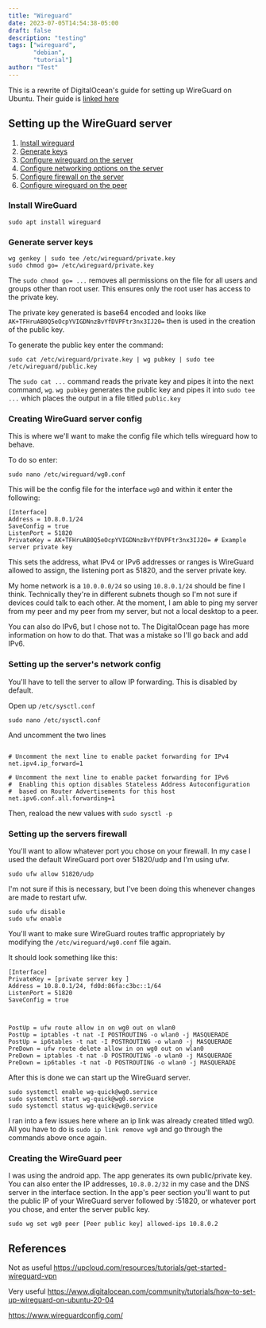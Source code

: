 ```yaml
---
title: "Wireguard"
date: 2023-07-05T14:54:38-05:00
draft: false
description: "testing"
tags: ["wireguard",
       "debian",
       "tutorial"]
author: "Test"
---
```




This is a rewrite of DigitalOcean's guide for setting up WireGuard on Ubuntu. Their guide is [linked here](https://www.digitalocean.com/community/tutorials/how-to-set-up-wireguard-on-ubuntu-20-04)




## Setting up the WireGuard server


1. [Install wireguard](#install-wireguard)
2. [Generate keys](#generate-server-keys)
3. [Configure wireguard on the server](#creating-wireguard-server-config)
4. [Configure networking options on the server](#setting-up-the-servers-network-config)
5. [Configure firewall on the server](#setting-up-the-servers-firewall)
6. [Configure wireguard on the peer](#creating-the-wireguard-peer)



### Install WireGuard

```
sudo apt install wireguard
```

### Generate server keys

```
wg genkey | sudo tee /etc/wireguard/private.key
sudo chmod go= /etc/wireguard/private.key
```

The `sudo chmod go= ...` removes all permissions on the file for all users and groups other than root user. This ensures only the root user has access to the private key.

The private key generated is base64 encoded and looks like `AK+TFHruAB0Q5eOcpYVIGDNnzBvYfDVPFtr3nx3IJ20=` then is used in the creation of the public key.

To generate the public key enter the command:
```
sudo cat /etc/wireguard/private.key | wg pubkey | sudo tee /etc/wireguard/public.key
```

The `sudo cat ...` command reads the private key and pipes it into the next command, `wg`. `wg pubkey` generates the public key and pipes it into `sudo tee ...` which places the output in a file titled `public.key` 


### Creating WireGuard server config

This is where we'll want to make the config file which tells wireguard how to behave.

To do so enter:
```
sudo nano /etc/wireguard/wg0.conf
```

This will be the config file for the interface `wg0` and within it enter the following:
```
[Interface]
Address = 10.8.0.1/24
SaveConfig = true
ListenPort = 51820
PrivateKey = AK+TFHruAB0Q5eOcpYVIGDNnzBvYfDVPFtr3nx3IJ20= # Example server private key
```

This sets the address, what IPv4 or IPv6 addresses or ranges is WireGuard allowed to assign, the listening port as 51820, and the server private key. 

My home network is a `10.0.0.0/24` so using `10.8.0.1/24` should be fine I think. Technically they're in different subnets though so I'm not sure if devices could talk to each other. At the moment, I am able to ping my server from my peer and my peer from my server, but not a local desktop to a peer. 

You can also do IPv6, but I chose not to. The DigitalOcean page has more information on how to do that. That was a mistake so I'll go back and add IPv6.

### Setting up the server's network config

You'll have to tell the server to allow IP forwarding. This is disabled by default.

Open up `/etc/sysctl.conf`
```
sudo nano /etc/sysctl.conf
```
And uncomment the two lines
```

# Uncomment the next line to enable packet forwarding for IPv4
net.ipv4.ip_forward=1

# Uncomment the next line to enable packet forwarding for IPv6
#  Enabling this option disables Stateless Address Autoconfiguration
#  based on Router Advertisements for this host
net.ipv6.conf.all.forwarding=1

```
Then, reaload the new values with `sudo sysctl -p`

### Setting up the servers firewall

You'll want to allow whatever port you chose on your firewall. In my case I used the default WireGuard port over 51820/udp and I'm using ufw.

```
sudo ufw allow 51820/udp
```

I'm not sure if this is necessary, but I've been doing this whenever changes are made to restart ufw.
```
sudo ufw disable
sudo ufw enable
```

You'll want to make sure WireGuard routes traffic appropriately by modifying the `/etc/wireguard/wg0.conf` file again.

It should look something like this:
```
[Interface]
PrivateKey = [private server key ]
Address = 10.8.0.1/24, fd0d:86fa:c3bc::1/64
ListenPort = 51820
SaveConfig = true



PostUp = ufw route allow in on wg0 out on wlan0
PostUp = iptables -t nat -I POSTROUTING -o wlan0 -j MASQUERADE
PostUp = ip6tables -t nat -I POSTROUTING -o wlan0 -j MASQUERADE
PreDown = ufw route delete allow in on wg0 out on wlan0
PreDown = iptables -t nat -D POSTROUTING -o wlan0 -j MASQUERADE
PreDown = ip6tables -t nat -D POSTROUTING -o wlan0 -j MASQUERADE
```


After this is done we can start up the WireGuard server.

```
sudo systemctl enable wg-quick@wg0.service
sudo systemctl start wg-quick@wg0.service
sudo systemctl status wg-quick@wg0.service
```

I ran into a few issues here where an ip link was already created titled wg0. All you have to do is `sudo ip link remove wg0` and go through the commands above once again. 

### Creating the WireGuard peer

I was using the android app. The app generates its own public/private key. You can also enter the IP addresses, `10.8.0.2/32` in my case and the DNS server in the interface section. In the app's peer section you'll want to put the public IP of your WireGuard server followed by :51820, or whatever port you chose, and enter the server public key. 

```
sudo wg set wg0 peer [Peer public key] allowed-ips 10.8.0.2
```




## References
Not as useful
https://upcloud.com/resources/tutorials/get-started-wireguard-vpn

Very useful
https://www.digitalocean.com/community/tutorials/how-to-set-up-wireguard-on-ubuntu-20-04


https://www.wireguardconfig.com/